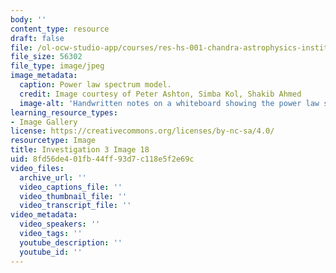 ```yaml
---
body: ''
content_type: resource
draft: false
file: /ol-ocw-studio-app/courses/res-hs-001-chandra-astrophysics-institute/mithfh_chandra_inv3_power.jpg
file_size: 56302
file_type: image/jpeg
image_metadata:
  caption: Power law spectrum model.
  credit: Image courtesy of Peter Ashton, Simba Kol, Shakib Ahmed
  image-alt: 'Handwritten notes on a whiteboard showing the power law spectrum model. '
learning_resource_types:
- Image Gallery
license: https://creativecommons.org/licenses/by-nc-sa/4.0/
resourcetype: Image
title: Investigation 3 Image 18
uid: 8fd56de4-01fb-44ff-93d7-c118e5f2e69c
video_files:
  archive_url: ''
  video_captions_file: ''
  video_thumbnail_file: ''
  video_transcript_file: ''
video_metadata:
  video_speakers: ''
  video_tags: ''
  youtube_description: ''
  youtube_id: ''
---
```

